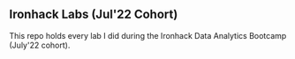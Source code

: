 ## **Ironhack Labs (Jul'22 Cohort)**

This repo holds every lab I did during the Ironhack Data Analytics Bootcamp (July'22 cohort).